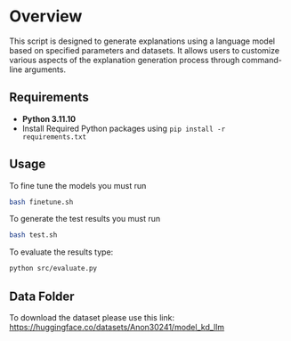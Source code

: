 # Overview

This script is designed to generate explanations using a language model based on specified parameters and datasets. It allows users to customize various aspects of the explanation generation process through command-line arguments.


## Requirements

- **Python 3.11.10**
- Install Required Python packages  using `pip install -r requirements.txt` 

## Usage

To fine tune the models you must run

```bash
bash finetune.sh
```

To generate the test results you must run
```bash
bash test.sh
```

To evaluate the results type:
```bash
python src/evaluate.py
```

## Data Folder
To download the dataset please use this link: https://huggingface.co/datasets/Anon30241/model_kd_llm

